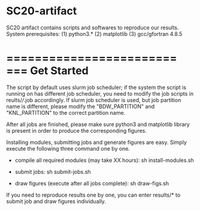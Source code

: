 # SC20-artifact
SC20 artifact contains scripts and softwares to reproduce our results.
System prerequisites:
    (1) python3.*
    (2) matplotlib
    (3) gcc/gfortran 4.8.5

========================
=== Get Started
========================
The script by default uses slurm job scheduler; if the system the 
script is running on has different job scheduler, you need to modify the 
job scripts in reults/*/*.job accordingly. If slurm job scheduler is used, 
but job partition name is different, please modify the "BDW_PARTITION" and
"KNL_PARTITION" to the correct partition name.

After all jobs are finished, please make sure python3 and matplotlib library is 
present in order to produce the corresponding figures.

Installing modules, submitting jobs and generate figures are easy. Simply execute
the following three command one by one.

- compile all required modules (may take XX hours):
    sh install-modules.sh

- submit jobs:
    sh submit-jobs.sh

- draw figures (execute after all jobs complete):
    sh draw-figs.sh

If you need to reproduce results one by one, you can enter results/* to submit
job and draw figures individually.
